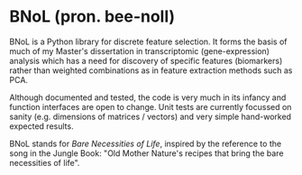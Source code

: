 # BNoL (pron. bee-noll)

BNoL is a Python library for discrete feature selection. It forms the basis of much of my Master's dissertation in transcriptomic (gene-expression) analysis which has a need for discovery of specific features (biomarkers) rather than weighted combinations as in feature extraction methods such as PCA.

Although documented and tested, the code is very much in its infancy and function interfaces are open to change. Unit tests are currently focussed on sanity (e.g. dimensions of matrices / vectors) and very simple hand-worked expected results.

BNoL stands for *Bare Necessities of Life*, inspired by the reference to the song in the Jungle Book: "Old Mother Nature's recipes that bring the bare necessities of life".
